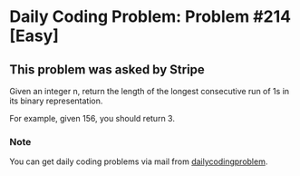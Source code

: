 # Daily Coding Problem: Problem #214 [Easy]

## This problem was asked by Stripe

Given an integer n, return the length of the longest consecutive
run of 1s in its binary representation.

For example, given 156, you should return 3.

### Note

You can get daily coding problems via mail from [dailycodingproblem].

[dailycodingproblem]:https://www.dailycodingproblem.com/
